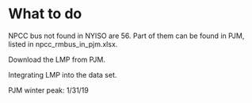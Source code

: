# What to do

NPCC bus not found in NYISO are 56. Part of them can be found in PJM, listed in npcc_rmbus_in_pjm.xlsx.

Download the LMP from PJM.

Integrating LMP into the data set.

PJM winter peak: 1/31/19
